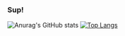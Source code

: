 ### Sup!
![Anurag's GitHub stats](https://github-readme-stats.vercel.app/api?username=doniczek&theme=buefy_icons=true)
[![Top Langs](https://github-readme-stats.vercel.app/api/top-langs/?username=doniczek&layout=compact)](https://github.com/anuraghazra/github-readme-stats)

